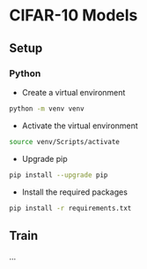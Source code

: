 # CIFAR-10 Models

## Setup

### Python

- Create a virtual environment

```bash
python -m venv venv
```

- Activate the virtual environment

```bash
source venv/Scripts/activate
```

- Upgrade pip

```bash
pip install --upgrade pip
```

- Install the required packages

```bash
pip install -r requirements.txt
```

## Train

...
